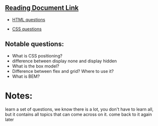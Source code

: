 
## [Reading Document Link](https://docs.google.com/document/d/1hhdCyPcDfOJ1r9FLNX0QtEuS0K-1PWTlwr6QmMrdzZk/edit)

- [HTML questions](https://frontendinterviewhandbook.com/html-questions/)

- [CSS questions](https://github.com/h5bp/Front-end-Developer-Interview-Questions/blob/main/src/questions/css-questions.md)




## Notable questions:

- What is CSS positioning?
- difference between display none and display hidden
- What is the box model?
- Difference between flex and grid? Where to use it?
- What is BEM?

# Notes:

learn a set of questions, we know there is a lot, you don't have to learn all, but it contains all topics that can come across on it. come back to it again later